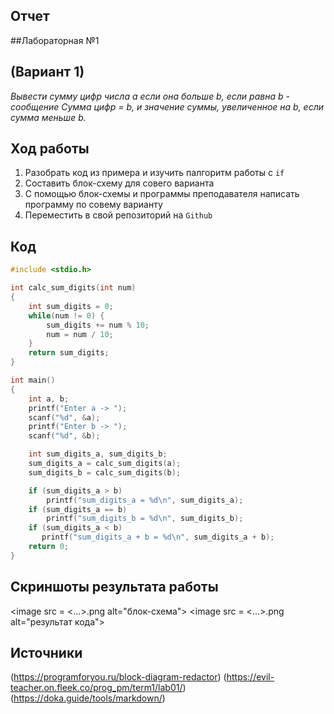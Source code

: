 ## Отчет 
##Лабораторная №1
## (Вариант 1)
*Вывести сумму цифр числа a если она больше b, если равна b - сообщение Сумма цифр = b, и значение суммы, увеличенное на b, если сумма меньше b.*
## Ход работы
1. Разобрать код из примера и изучить палгоритм работы с `if`
2. Составить блок-схему для совего варианта
3. С помощью блок-схемы и программы преподавателя написать программу по совему варианту
4. Переместить в свой репозиторий на `Github`
## Код
```c
#include <stdio.h>

int calc_sum_digits(int num)
{
    int sum_digits = 0;
    while(num != 0) {
        sum_digits += num % 10;
        num = num / 10;
    }   
    return sum_digits;
}

int main()
{
    int a, b;
    printf("Enter a -> ");
    scanf("%d", &a);
    printf("Enter b -> ");
    scanf("%d", &b);

    int sum_digits_a, sum_digits_b;
    sum_digits_a = calc_sum_digits(a);
    sum_digits_b = calc_sum_digits(b);

    if (sum_digits_a > b)
        printf("sum_digits_a = %d\n", sum_digits_a);
    if (sum_digits_a == b)
        printf("sum_digits_b = %d\n", sum_digits_b);
    if (sum_digits_a < b)
       printf("sum_digits_a + b = %d\n", sum_digits_a + b);
    return 0;
}
```

## Скриншоты результата работы
<image src = <...>.png alt="блок-схема">
<image src = <...>.png alt="результат кода">

## Источники 
(https://programforyou.ru/block-diagram-redactor)
(https://evil-teacher.on.fleek.co/prog_pm/term1/lab01/)
(https://doka.guide/tools/markdown/)
